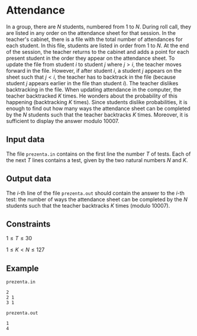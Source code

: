 # Attendance

In a group, there are $N$ students, numbered from $1$ to $N$. During roll call, they are listed in any order on the attendance sheet for that session. In the teacher's cabinet, there is a file with the total number of attendances for each student. In this file, students are listed in order from $1$ to $N$. At the end of the session, the teacher returns to the cabinet and adds a point for each present student in the order they appear on the attendance sheet. To update the file from student $i$ to student $j$ where $j > i$, the teacher moves forward in the file. However, if after student $i$, a student $j$ appears on the sheet such that $j < i$, the teacher has to backtrack in the file (because student $j$ appears earlier in the file than student $i$). The teacher dislikes backtracking in the file. When updating attendance in the computer, the teacher backtracked $K$ times. He wonders about the probability of this happening (backtracking $K$ times). Since students dislike probabilities, it is enough to find out how many ways the attendance sheet can be completed by the $N$ students such that the teacher backtracks $K$ times. Moreover, it is sufficient to display the answer modulo $10007$.

## Input data

The file `prezenta.in` contains on the first line the number $T$ of tests. Each of the next $T$ lines contains a test, given by the two natural numbers $N$ and $K$.

## Output data

The $i$-th line of the file `prezenta.out` should contain the answer to the $i$-th test: the number of ways the attendance sheet can be completed by the $N$ students such that the teacher backtracks $K$ times (modulo $10007$).

## Constraints

$1 \leq T \leq 30$

$1 \leq K < N \leq 127$

## Example

`prezenta.in`

```
2
2 1
3 1
```

`prezenta.out`

```
1
4
```